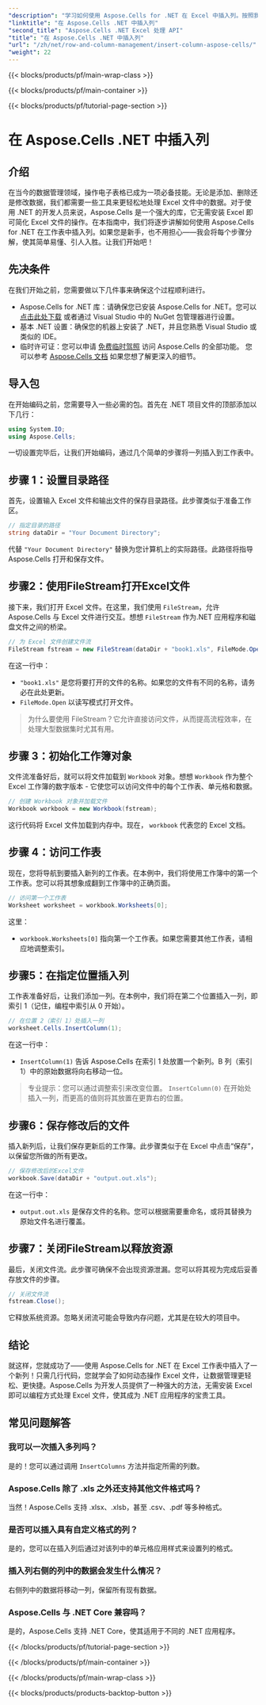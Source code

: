 ```yaml
---
"description": "学习如何使用 Aspose.Cells for .NET 在 Excel 中插入列。按照我们简单的分步指南，无缝添加新列。非常适合 .NET 开发人员。"
"linktitle": "在 Aspose.Cells .NET 中插入列"
"second_title": "Aspose.Cells .NET Excel 处理 API"
"title": "在 Aspose.Cells .NET 中插入列"
"url": "/zh/net/row-and-column-management/insert-column-aspose-cells/"
"weight": 22
---
```


{{< blocks/products/pf/main-wrap-class >}}

{{< blocks/products/pf/main-container >}}

{{< blocks/products/pf/tutorial-page-section >}}

# 在 Aspose.Cells .NET 中插入列

## 介绍
在当今的数据管理领域，操作电子表格已成为一项必备技能。无论是添加、删除还是修改数据，我们都需要一些工具来更轻松地处理 Excel 文件中的数据。对于使用 .NET 的开发人员来说，Aspose.Cells 是一个强大的库，它无需安装 Excel 即可简化 Excel 文件的操作。在本指南中，我们将逐步讲解如何使用 Aspose.Cells for .NET 在工作表中插入列。如果您是新手，也不用担心——我会将每个步骤分解，使其简单易懂、引人入胜。让我们开始吧！
## 先决条件
在我们开始之前，您需要做以下几件事来确保这个过程顺利进行。
- Aspose.Cells for .NET 库：请确保您已安装 Aspose.Cells for .NET。您可以 [点击此处下载](https://releases.aspose.com/cells/net/) 或者通过 Visual Studio 中的 NuGet 包管理器进行设置。
- 基本 .NET 设置：确保您的机器上安装了 .NET，并且您熟悉 Visual Studio 或类似的 IDE。
- 临时许可证：您可以申请 [免费临时驾照](https://purchase.aspose.com/temporary-license/) 访问 Aspose.Cells 的全部功能。
您可以参考 [Aspose.Cells 文档](https://reference.aspose.com/cells/net/) 如果您想了解更深入的细节。
## 导入包
在开始编码之前，您需要导入一些必需的包。首先在 .NET 项目文件的顶部添加以下几行：
```csharp
using System.IO;
using Aspose.Cells;
```
一切设置完毕后，让我们开始编码，通过几个简单的步骤将一列插入到工作表中。
## 步骤 1：设置目录路径
首先，设置输入 Excel 文件和输出文件的保存目录路径。此步骤类似于准备工作区。
```csharp
// 指定目录的路径
string dataDir = "Your Document Directory";
```
代替 `"Your Document Directory"` 替换为您计算机上的实际路径。此路径将指导 Aspose.Cells 打开和保存文件。
## 步骤2：使用FileStream打开Excel文件
接下来，我们打开 Excel 文件。在这里，我们使用 `FileStream`，允许 Aspose.Cells 与 Excel 文件进行交互。想想 `FileStream` 作为.NET 应用程序和磁盘文件之间的桥梁。
```csharp
// 为 Excel 文件创建文件流
FileStream fstream = new FileStream(dataDir + "book1.xls", FileMode.Open);
```
在这一行中：
- `"book1.xls"` 是您将要打开的文件的名称。如果您的文件有不同的名称，请务必在此处更新。
- `FileMode.Open` 以读写模式打开文件。
> 为什么要使用 FileStream？它允许直接访问文件，从而提高流程效率，在处理大型数据集时尤其有用。
## 步骤 3：初始化工作簿对象
文件流准备好后，就可以将文件加载到 `Workbook` 对象。想想 `Workbook` 作为整个 Excel 工作簿的数字版本 - 它使您可以访问文件中的每个工作表、单元格和数据。
```csharp
// 创建 Workbook 对象并加载文件
Workbook workbook = new Workbook(fstream);
```
这行代码将 Excel 文件加载到内存中。现在， `workbook` 代表您的 Excel 文档。
## 步骤 4：访问工作表
现在，您将导航到要插入新列的工作表。在本例中，我们将使用工作簿中的第一个工作表。您可以将其想象成翻到工作簿中的正确页面。
```csharp
// 访问第一个工作表
Worksheet worksheet = workbook.Worksheets[0];
```
这里：
- `workbook.Worksheets[0]` 指向第一个工作表。如果您需要其他工作表，请相应地调整索引。
## 步骤5：在指定位置插入列
工作表准备好后，让我们添加一列。在本例中，我们将在第二个位置插入一列，即索引 1（记住，编程中索引从 0 开始）。
```csharp
// 在位置 2（索引 1）处插入一列
worksheet.Cells.InsertColumn(1);
```
在这一行中：
- `InsertColumn(1)` 告诉 Aspose.Cells 在索引 1 处放置一个新列。B 列（索引 1）中的原始数据将向右移动一位。
> 专业提示：您可以通过调整索引来改变位置。 `InsertColumn(0)` 在开始处插入一列，而更高的值则将其放置在更靠右的位置。
## 步骤6：保存修改后的文件
插入新列后，让我们保存更新后的工作簿。此步骤类似于在 Excel 中点击“保存”，以保留您所做的所有更改。
```csharp
// 保存修改后的Excel文件
workbook.Save(dataDir + "output.out.xls");
```
在这一行中：
- `output.out.xls` 是保存文件的名称。您可以根据需要重命名，或将其替换为原始文件名进行覆盖。
## 步骤7：关闭FileStream以释放资源
最后，关闭文件流。此步骤可确保不会出现资源泄漏。您可以将其视为完成后妥善存放文件的步骤。
```csharp
// 关闭文件流
fstream.Close();
```
它释放系统资源。忽略关闭流可能会导致内存问题，尤其是在较大的项目中。
## 结论
就这样，您就成功了——使用 Aspose.Cells for .NET 在 Excel 工作表中插入了一个新列！只需几行代码，您就学会了如何动态操作 Excel 文件，让数据管理更轻松、更快捷。Aspose.Cells 为开发人员提供了一种强大的方法，无需安装 Excel 即可以编程方式处理 Excel 文件，使其成为 .NET 应用程序的宝贵工具。
## 常见问题解答
### 我可以一次插入多列吗？  
是的！您可以通过调用 `InsertColumns` 方法并指定所需的列数。
### Aspose.Cells 除了 .xls 之外还支持其他文件格式吗？  
当然！Aspose.Cells 支持 .xlsx、.xlsb，甚至 .csv、.pdf 等多种格式。
### 是否可以插入具有自定义格式的列？  
是的，您可以在插入列后通过对该列中的单元格应用样式来设置列的格式。
### 插入列右侧的列中的数据会发生什么情况？  
右侧列中的数据将移动一列，保留所有现有数据。
### Aspose.Cells 与 .NET Core 兼容吗？  
是的，Aspose.Cells 支持 .NET Core，使其适用于不同的 .NET 应用程序。

{{< /blocks/products/pf/tutorial-page-section >}}

{{< /blocks/products/pf/main-container >}}

{{< /blocks/products/pf/main-wrap-class >}}

{{< blocks/products/products-backtop-button >}}